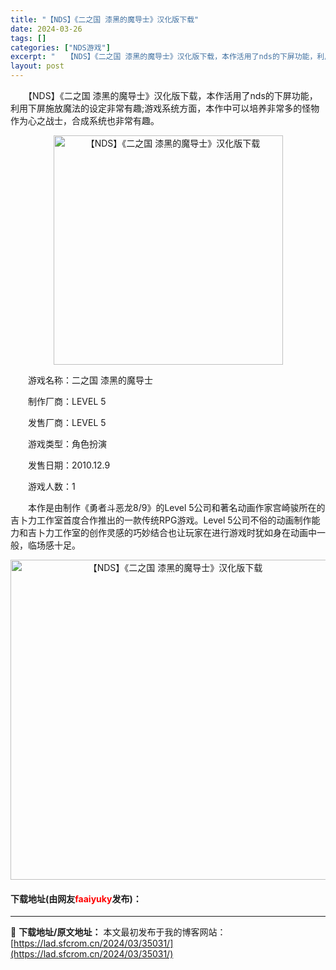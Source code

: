 ```yaml
---
title: "【NDS】《二之国 漆黑的魔导士》汉化版下载"
date: 2024-03-26
tags: []
categories: ["NDS游戏"]
excerpt: "　　【NDS】《二之国 漆黑的魔导士》汉化版下载，本作活用了nds的下屏功能，利用下屏施放魔法的设定非常有趣;游戏系统方面，本作中可以培养非常多的怪物作为心之战士，合成系统也非常有趣。 　　游戏名称：二之国 漆黑的魔导士 　　制作厂商：LEVEL 5 　　发售厂商：LEVEL 5 　　游戏类型：角色&hellip;"
layout: post
---
```


 <p>　　【NDS】《二之国 漆黑的魔导士》汉化版下载，本作活用了nds的下屏功能，利用下屏施放魔法的设定非常有趣;游戏系统方面，本作中可以培养非常多的怪物作为心之战士，合成系统也非常有趣。</p> <p align="center"><img align="" border="0" src="https://lad.sfcrom.cn/wp-content/uploads/2024/03/20240326_66022a77704aa.png" width="367" alt="【NDS】《二之国 漆黑的魔导士》汉化版下载" /></p> <p>　　游戏名称：二之国 漆黑的魔导士</p> <p>　　制作厂商：LEVEL 5</p> <p>　　发售厂商：LEVEL 5</p> <p>　　游戏类型：角色扮演</p> <p>　　发售日期：2010.12.9</p> <p>　　游戏人数：1</p> <p>　　本作是由制作《勇者斗恶龙8/9》的Level 5公司和著名动画作家宫崎骏所在的吉卜力工作室首度合作推出的一款传统RPG游戏。Level 5公司不俗的动画制作能力和吉卜力工作室的创作灵感的巧妙结合也让玩家在进行游戏时犹如身在动画中一般，临场感十足。</p> <p align="center"><img align="" border="0" src="https://lad.sfcrom.cn/wp-content/uploads/2024/03/20240326_66022a782b432.png" width="512" alt="【NDS】《二之国 漆黑的魔导士》汉化版下载" /></p> <p><h4>下载地址(由网友<font color="red">faaiyuky</font>发布)：</h4></p> 

---
📖 **下载地址/原文地址：** 本文最初发布于我的博客网站：[https://lad.sfcrom.cn/2024/03/35031/](https://lad.sfcrom.cn/2024/03/35031/)
